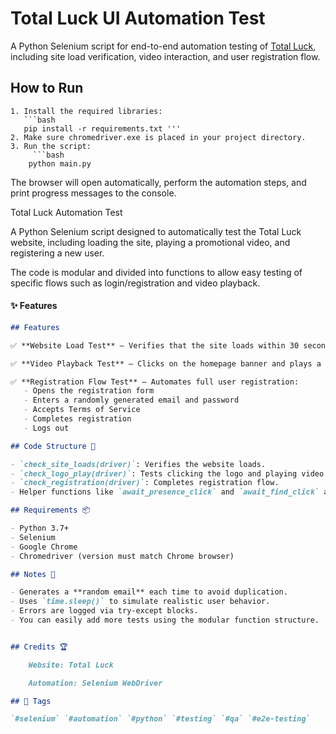 # Total Luck UI Automation Test

A Python Selenium script for end-to-end automation testing of [Total Luck](https://www.total-luck.com/), including site load verification, video interaction, and user registration flow.

## How to Run

    1. Install the required libraries:
       ```bash
       pip install -r requirements.txt '''
    2. Make sure chromedriver.exe is placed in your project directory.
    3. Run the script:
         ```bash
        python main.py


  The browser will open automatically, perform the automation steps, and print progress messages to the console.


Total Luck Automation Test

A Python Selenium script designed to automatically test the Total Luck website, including loading the site, playing a promotional video, and registering a new user.

The code is modular and divided into functions to allow easy testing of specific flows such as login/registration and video playback.

#### ✨ Features
```markdown
## Features

✅ **Website Load Test** – Verifies that the site loads within 30 seconds.

✅ **Video Playback Test** – Clicks on the homepage banner and plays a promotional video.

✅ **Registration Flow Test** – Automates full user registration:
   - Opens the registration form
   - Enters a randomly generated email and password
   - Accepts Terms of Service
   - Completes registration
   - Logs out

## Code Structure 🔧

- `check_site_loads(driver)`: Verifies the website loads.
- `check_logo_play(driver)`: Tests clicking the logo and playing video.
- `check_registration(driver)`: Completes registration flow.
- Helper functions like `await_presence_click` and `await_find_click` abstract common actions.

## Requirements 📦

- Python 3.7+
- Selenium
- Google Chrome
- Chromedriver (version must match Chrome browser)

## Notes 📝

- Generates a **random email** each time to avoid duplication.
- Uses `time.sleep()` to simulate realistic user behavior.
- Errors are logged via try-except blocks.
- You can easily add more tests using the modular function structure.


## Credits 🏆

    Website: Total Luck

    Automation: Selenium WebDriver

## 🔖 Tags

`#selenium` `#automation` `#python` `#testing` `#qa` `#e2e-testing`

